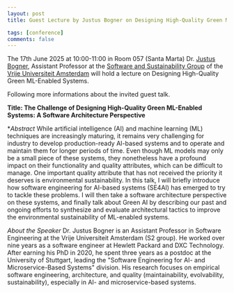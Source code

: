 ```yaml
---
layout: post
title: Guest Lecture by Justus Bogner on Designing High-Quality Green ML-Enabled Systems

tags: [conference]
comments: false
---
```


The 17th June 2025 at 10:00-11:00 in Room 057 (Santa Marta) Dr. [Justus Bogner](https://xjreb.github.io/), Assistant Professor at the [Software and Sustainability Group](https://s2group.cs.vu.nl/) of the [Vrije Universiteit Amsterdam](https://vu.nl/nl) will hold a lecture on Designing High-Quality Green ML-Enabled Systems.

Following more informations about the invited guest talk.

**Title: The Challenge of Designing High-Quality Green ML-Enabled Systems: A Software Architecture Perspective**

**Abstract*
While artificial intelligence (AI) and machine learning (ML) techniques are increasingly maturing, it remains very challenging for industry to develop production-ready AI-based systems and to operate and maintain them for longer periods of time. Even though ML models may only be a small piece of these systems, they nonetheless have a profound impact on their functionality and quality attributes, which can be difficult to manage. One important quality attribute that has not received the priority it deserves is environmental sustainability. In this talk, I will briefly introduce how software engineering for AI-based systems (SE4AI) has emerged to try to tackle these problems. I will then take a software architecture perspective on these systems, and finally talk about Green AI by describing our past and ongoing efforts to synthesize and evaluate architectural tactics to improve the environmental sustainability of ML-enabled systems.

*About the Speaker*
Dr. Justus Bogner is an Assistant Professor in Software Engineering at the Vrije Universiteit Amsterdam (S2 group). He worked over nine years as a software engineer at Hewlett Packard and DXC Technology. After earning his PhD in 2020, he spent three years as a postdoc at the University of Stuttgart, leading the "Software Engineering for AI- and Microservice-Based Systems" division. His research focuses on empirical software engineering, architecture, and quality (maintainability, evolvability, sustainability), especially in AI- and microservice-based systems.


